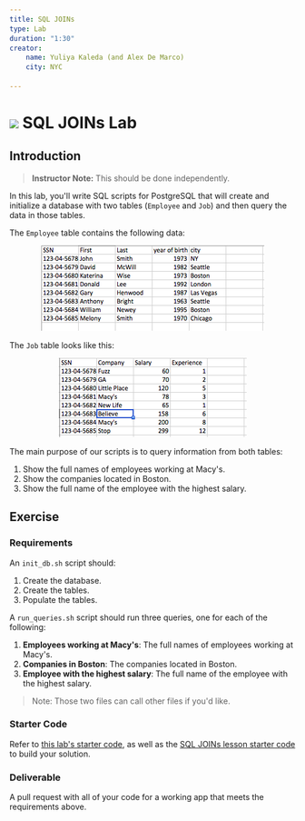 ```yaml
---
title: SQL JOINs
type: Lab
duration: "1:30"
creator:
    name: Yuliya Kaleda (and Alex De Marco)
    city: NYC
    
---
```


# ![](https://ga-dash.s3.amazonaws.com/production/assets/logo-9f88ae6c9c3871690e33280fcf557f33.png) SQL JOINs Lab

## Introduction

> **Instructor Note:** This should be done independently.

In this lab, you'll write SQL scripts for PostgreSQL that will create and initialize a database with two tables (`Employee` and `Job`) and then query the data in those tables. 

The `Employee` table contains the following data:  

<p align="center">
  <img src="./screenshots/employee.png">  
</p>

The `Job` table looks like this:  

<p align="center">
  <img src="./screenshots/job.png">   
</p>

The main purpose of our scripts is to query information from both tables:  

1.  Show the full names of employees working at Macy's.
2.  Show the companies located in Boston.  
3.  Show the full name of the employee with the highest salary.  


## Exercise

### Requirements

An ``init_db.sh`` script should:  
  1. Create the database. 
  1. Create the tables.
  1. Populate the tables.

A ``run_queries.sh`` script should run three queries, one for each of the following:
  1. **Employees working at Macy's**: The full names of employees working at Macy's.
  1. **Companies in Boston**: The companies located in Boston.
  1. **Employee with the highest salary**: The full name of the employee with the highest salary.

> Note: Those two files can call other files if you'd like.

### Starter Code

Refer to [this lab's starter code](./starter-code), as well as the [SQL JOINs lesson starter code](../sql-joins-lesson/starter-code) to build your solution.

### Deliverable

A pull request with all of your code for a working app that meets the requirements above.
